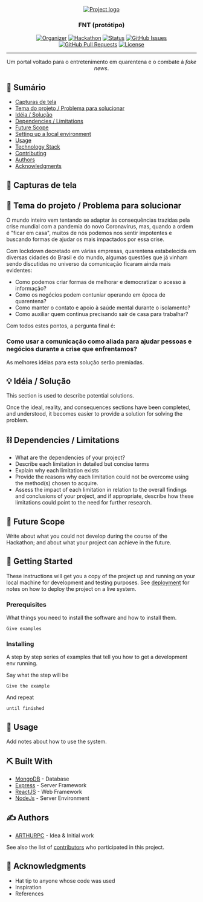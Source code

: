 <p align="center">
  <a href="" rel="noopener">
 <img src="https://i.imgur.com/AZ2iWek.png" alt="Project logo"></a>
</p>
<h3 align="center">FNT (protótipo)</h3>

<div align="center">

[![Organizer](https://img.shields.io/badge/organizer-shawee-orange.svg)](https://shawee.io)
[![Hackathon](https://img.shields.io/badge/hackathon-hack%20for%20good-blueviolet.svg)](https://hack-for-good.shawee.io)
[![Status](https://img.shields.io/badge/status-prototype-blue.svg)]()
[![GitHub Issues](https://img.shields.io/github/issues/ARTHURPC03/FNT.svg)](https://github.com/ARTHURPC03/FNT/issues)
[![GitHub Pull Requests](https://img.shields.io/github/issues-pr/ARTHURPC03/FNT.svg)](https://github.com/ARTHURPC03/FNT/pulls)
[![License](https://img.shields.io/badge/license-MIT-blue.svg)](LICENSE.md)

</div>

---

<p align="center"> Um portal voltado para o entretenimento em quarentena e o combate á <i>fake news</i>.
    <br> 
</p>

## 📝 Sumário

- [Capturas de tela](#problem_statement)
- [Tema do projeto / Problema para solucionar](#problem_statement)
- [Idéia / Solução](#idea)
- [Dependencies / Limitations](#limitations)
- [Future Scope](#future_scope)
- [Setting up a local environment](#getting_started)
- [Usage](#usage)
- [Technology Stack](#tech_stack)
- [Contributing](../CONTRIBUTING.md)
- [Authors](#authors)
- [Acknowledgments](#acknowledgments)

## 📸 Capturas de tela <a name = "screenshots"></a>

## 🧐 Tema do projeto / Problema para solucionar <a name = "problem_statement"></a>

O mundo inteiro vem tentando se adaptar às consequências trazidas pela crise mundial com a pandemia do novo Coronavírus, mas, quando a ordem é "ficar em casa", muitos de nós podemos nos sentir impotentes e buscando formas de ajudar os mais impactados por essa crise.

Com lockdown decretado em várias empresas, quarentena estabelecida em diversas cidades do Brasil e do mundo, algumas questões que já vinham sendo discutidas no universo da comunicação ficaram ainda mais evidentes:

- Como podemos criar formas de melhorar e democratizar o acesso à informação?
- Como os negócios podem contuniar operando em época de quarentena?
- Como manter o contato e apoio à saúde mental durante o isolamento?
- Como auxiliar quem continua precisando sair de casa para trabalhar?

Com todos estes pontos, a pergunta final é:

### Como usar a comunicação como aliada para ajudar pessoas e negócios durante a crise que enfrentamos?

As melhores idéias para esta solução serão premiadas.


## 💡 Idéia / Solução <a name = "idea"></a>

This section is used to describe potential solutions.

Once the ideal, reality, and consequences sections have been
completed, and understood, it becomes easier to provide a solution for solving the problem.

## ⛓️ Dependencies / Limitations <a name = "limitations"></a>

- What are the dependencies of your project?
- Describe each limitation in detailed but concise terms
- Explain why each limitation exists
- Provide the reasons why each limitation could not be overcome using the method(s) chosen to acquire.
- Assess the impact of each limitation in relation to the overall findings and conclusions of your project, and if
  appropriate, describe how these limitations could point to the need for further research.

## 🚀 Future Scope <a name = "future_scope"></a>

Write about what you could not develop during the course of the Hackathon; and about what your project can achieve
in the future.

## 🏁 Getting Started <a name = "getting_started"></a>

These instructions will get you a copy of the project up and running on your local machine for development
and testing purposes. See [deployment](#deployment) for notes on how to deploy the project on a live system.

### Prerequisites

What things you need to install the software and how to install them.

```
Give examples
```

### Installing

A step by step series of examples that tell you how to get a development env running.

Say what the step will be

```
Give the example
```

And repeat

```
until finished
```

## 🎈 Usage <a name="usage"></a>

Add notes about how to use the system.

## ⛏️ Built With <a name = "tech_stack"></a>

- [MongoDB](https://www.mongodb.com/) - Database
- [Express](https://expressjs.com/) - Server Framework
- [ReactJS](https://reactjs.org/) - Web Framework
- [NodeJs](https://nodejs.org/en/) - Server Environment

## ✍️ Authors <a name = "authors"></a>

- [ARTHURPC](https://github.com/arthurpc03) - Idea & Initial work

See also the list of [contributors](https://github.com/kylelobo/The-Documentation-Compendium/contributors)
who participated in this project.

## 🎉 Acknowledgments <a name = "acknowledgments"></a>

- Hat tip to anyone whose code was used
- Inspiration
- References
